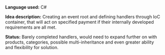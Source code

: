 **Language used:** C#

**Idea description:** 
Creating an event root and defining handlers through IoC container, that will act on specified payment if their internally developed requirements are all met.

**Status:** 
Barely completed handlers, would need to expand further on with products, categories, possible multi-inheritance and even greater ability and flexibility for solution.
